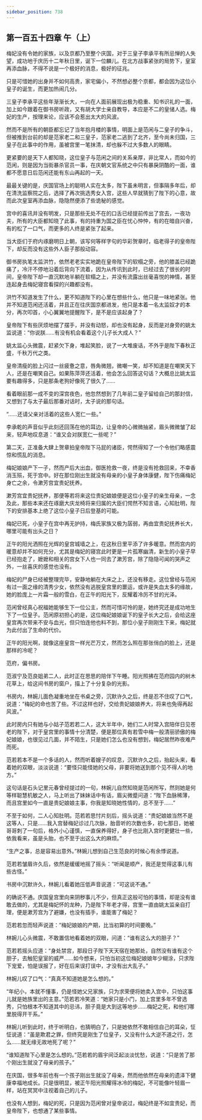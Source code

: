 ```yaml
---
sidebar_position: 738
---
```


## 第一百五十四章 **午（上）**

梅妃没有令她的家族，以及京都乃至整个庆国，对于三皇子李承平有所忌惮的人失望，成功地于庆历十二年秋日里，诞下一位麟儿。在北方战事紧张的局势下，皇室再添血脉，不得不说是一个极好的消息，极好的征兆。

只是可惜她的出身并不如何高贵，家宅偏小，不然想必整个京都，都会因为这位小皇子的诞生，而更加热闹几分。

三皇子李承平这些年渐渐长大，一向在人面前展现出极为稳重、知书识礼的一面，加上如今跟着在御书房听政，又有胡大学士亲自教导，本应是不二的皇储人选。梅妃的生产，按理来论，应该不会惹出太大的风波。

然而不是所有的朝臣都忘记了当年抱月楼的事情，明面上是范闲与二皇子的争斗，但被推到台前的却是范家老二和三皇子，范家老二逃到了北齐，至今尚未归国，三皇子在此事中的作用，虽被宫里一笔抹清，却也躲不过大多数人的眼睛。

更紧要的是天下人都知晓，这位皇子与范闲之间的关系亲厚，非比常人，而如今的范闲，则是因为当街暴杀官员一事，在庆朝文官系统之中只有暴戾阴酷的一面，谁都不愿意日后范闲还能有东山再起的一天。

最最关键的是，庆国官场上的聪明人实在太多，陛下虽未明言，但事隔多年后，却在清洗监察院之后，选择了再次挑选秀女入宫，这些人早就猜到了陛下的心意，故而此次皇室再添血脉，隐隐然便添了些诡秘的感觉。

宫中的喜讯并没有明发，只是那些无处不在的口舌已经提前传出了宫去，一夜功夫，所有的大臣都知晓了此事，有的持重为国之臣在忧心忡忡，有的在暗自兴奋，有的松了一口气，而更多的人终是紧张了起来。

当大臣们于府内琢磨明日上朝，该写何等样字句的华彩贺章时，临老得子的皇帝陛下，却反而没有这些外人臣子那般动容。

御书房执笔太监洪竹，依然老老实实地跪在皇帝陛下的软榻之旁，他的膝盖已经跪痛了，冷汗不停地沿着后背向下流着，因为从传讯到此时，已经过去了很长的时间，皇帝陛下却一直沉默地半躺在软榻之上，并没有流露出丝毫喜悦的神情，甚至连起身去梅妃寝宫看探的兴趣都没有。

洪竹不知道发生了什么，更不知道陛下的心里在想些什么，他只是一味地紧张。他并不知道范闲还活着，并且正在往庆国京都进发，他只是本着一名太监奴才的本分，再次叩首，小心翼翼地提醒陛下，是不是应该起身了？

皇帝陛下有些厌烦地摆了摆手，并没有动怒，却也没有起身，反而是对身旁的姚太监说道：“你说朕……有没有机会看着这个儿子长大成人？”

姚太监心头微震，赶紧欠下身，堆起笑脸，说了一大堆废话，不外乎是陛下春秋正盛，千秋万代之类。

皇帝清瘦的脸上闪过一丝疲惫之意，唇角微翘，微嘲一笑，却不知道是在嘲笑天下人，还是在嘲笑自己。如果陈萍萍还活着，他会怎么回答这句话？大概总比姚太监要有趣得多，只是那条老狗好像死了很久了……

看着眼前那一成不变的深宫夜色，他忽然想到了几年前二皇子留给自己的那封信，又想到了与太子最后那番对话时，太子说的那句话。

“……还请父亲对活着的这些人宽仁一些。”

李承乾的声音似乎此刻还回荡在他的耳边，让皇帝的心微微抽紧，眉头微微皱了起来，轻声地叹息道：“谁又会对朕宽仁一些呢？”

第二天，正准备大肆上贺章拍皇帝陛下马屁的诸臣，愕然得知了一个令他们略感震惊和慌乱的消息。

梅妃娘娘产下一子，然而产后大出血，御医抢救一夜，终是没有抢救回来，不幸香消玉殒，死于宫中。好在那位刚出生就没有母亲的小皇子身体康健，陛下伤痛梅妃身亡之余，令漱芳宫宜贵妃抚养。

漱芳宫宜贵妃抚养，那便等若将来这位贵妃娘娘便是这位小皇子的亲生母亲，一念及此，那些本来还在琢磨大庆龙椅将来归属的大臣们愕然不知言语，心知肚明，陛下的安排基本上绝了这位小皇子日后登基的可能。

梅妃已死，小皇子在宫中再无护持，梅氏家族又极为孱弱，再由宜贵妃抚养长大，哪里可能有出头之日？

正午的阳光洒照在光辉的皇宫城墙之上，在这秋日里平添了许多暖意。然而宫内的暖意却并不如何充分，尤其是梅妃的寝宫此时更是一片孤寒幽清，新生的小皇子早已经抱走了，嬷嬷和相关的宫女下人也一同去了漱芳宫，除了隐隐可闻的哭声之外，一丝喜庆的感觉也没有。

梅妃的尸身已经被整理完毕，安静地躺在大床之上，还没有移走。这位曾经与范闲有过一面之缘的清秀少女，依然没有逃脱皇宫里的噩运，或许是失血太多的缘故，她的脸庞上一片霜一般的雪白，在正午的阳光下，反耀着冷厉不甘的光泽。

范闲曾经真心祝福她能够生下一位公主，然而可惜可怜的是，她终究还是成功地生下了一位皇子。范闲原初担心的是，这位梅妃娘娘诞下的皇子长大之后，会给这座皇宫再次带来不安与血光，但只怕连他也料不到，那位小皇子刚刚生下来，梅妃就为此付出了生命的代价。

正午的阳光啊，就像这座皇宫一样光芒万丈，然而怎么照在那张俏白的脸上，还是那样的冷呢？

范府，偏书房。

范淑宁及范良姐弟二人，此时正在思思的陪伴下午睡。阳光照拂在范府园内的树木花草上，给这间书房的窗户，描上了十分复杂的光影。

书房内，林婉儿面色凝重地坐在书桌之旁，沉默许久之后，终是忍不住叹了口气，说道：“梅妃的命也苦了些。不过这样也好，交给贵妃娘娘养大，将来也免得再起风波。”

此时房内只有她与小姑子范若若二人，这大半年中，她们二人时常入宫陪伴日见苍老的陛下，对于皇宫里的事情十分清楚，便是那位真有若雪中梅一般清丽骄傲的梅妃娘娘，也很见过几面，并不陌生，只是她们怎么也没有想到，梅妃居然昨夜难产而死。

范若若本不是一个多话的人，然而听着嫂子的叹息，沉默许久之后，抬起头来，看着她的双眼，淡淡说道：“要怪只能怪她的父母，非要将她送到那个见不得人的地方。”

这句话是石头记里元春曾经提过的一句，林婉儿自然知晓是范闲所写，然则她是何等样聪慧机敏之人，马上听出了妹妹话中有话，眉尖微蹙问道：“陛下血脉稀薄，而且宫里如今一直是贵妃娘娘主事，你我是知晓她性情的，总不至于……”

不至于如何，二人心知肚明。范若若思忖片刻后，摇头说道：“贵妃娘娘当然不是这等人，只是……我入宫替梅妃诊过几次脉，胎音听的次数也多，初七那日，她被哥哥刺了一句后，格外小心谨慎，一直保养得好，身子也比刚入宫时更健壮一些，依我看来，虽是头胎，也不至于出这么大的麻烦。”

“生产之事，总是容易出意外。”林婉儿想到自己生范良的时候心有余悸说道。

范若若皱眉许久后，依然是缓缓地摇了摇头：“听闻是顺产，我还是觉得这事儿有些古怪。”

书房中沉默许久，林婉儿看着她压低声音说道：“可这说不通。”

的确说不通。庆国皇宫里向来阴秽事儿不少，但真正这般可怕的事情，却是没有谁敢去做的，尤其是梅妃怀的龙种，乃是陛下年老才得，宫里一直由姚太监亲自打理，便是漱芳宫为了避嫌，也没有插手，谁能害了梅妃？

范若若忽而轻声说道：“梅妃娘娘的产期，比当初算的时间要晚。”

林婉儿心头微震，不敢置信地看着她的双眼，问道：“谁有这么大的胆子？”

范若若摇头应道：“身处禁宫，那段日子陛下天天宿在她那处，自然没有谁有这个胆子，去触犯皇室的威严……如今想来，只怕当初这位梅妃娘娘年少糊涂，只求陛下宠爱，怕是误报了，好在后来误打误中，才没有出大乱子。”

林婉儿叹了口气：“真真不知道她是怎么想的。”

“年纪小，本就不懂事，仍是怪她父兄家族，只为求荣便将她卖入宫中，只怕这事儿就是她族里出的主意。”范若若冷笑道：“她家只是小门，加上宫里多年不曾选秀，只怕根本不知道其中的忌讳，胆子竟是大到这等地步……梅妃之死，和他们哪里脱得开干系。”

林婉儿听到此时，终于听明白，也猜明白了，只是她依然不敢相信自己的耳朵，怔怔说道：“虽是欺君之罪，但终究是刚生了位皇子，又没有什么大逆不道之行，怎么……就无缘无故地死了呢？”

“谁知道陛下心里是怎么想的。”范若若的眉宇间泛起淡淡忧愁，说道：“只是苦了那个刚出生就没了母亲的孩子。”

在庆国，很多年前也有一个孩子刚出生就没了母亲，然而他依然在母亲的遗泽下健康幸福地成长。只是很明显，被正午阳光照耀得冰冷的梅妃，不可能像叶轻眉一样，站在冥冥中注视着自己的儿子。

也没有人想到，梅妃的死，只是因为范闲曾对皇帝说过，梅妃终是不如宜贵妃，而皇帝陛下，也想通了某些事情。

